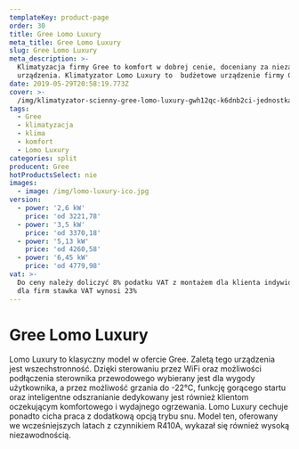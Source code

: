 ```yaml
---
templateKey: product-page
order: 30
title: Gree Lomo Luxury
meta_title: Gree Lomo Luxury
slug: Gree Lomo Luxury
meta_description: >-
  Klimatyzacja firmy Gree to komfort w dobrej cenie, doceniany za niezawodne
  urządzenia. Klimatyzator Lomo Luxury to  budżetowe urządzenie firmy Gree. 
date: 2019-05-29T20:58:19.773Z
cover: >-
  /img/klimatyzator-scienny-gree-lomo-luxury-gwh12qc-k6dnb2ci-jednostka-wewnetrzna_-3809-_1200.jpg
tags:
  - Gree
  - klimatyzacja
  - klima
  - komfort
  - Lomo Luxury
categories: split
producent: Gree
hotProductsSelect: nie
images:
  - image: /img/lomo-luxury-ico.jpg
version:
  - power: '2,6 kW'
    price: 'od 3221,78'
  - power: '3,5 kW'
    price: 'od 3370,18'
  - power: '5,13 kW'
    price: 'od 4260,58'
  - power: '6,45 kW'
    price: 'od 4779,98'
vat: >-
  Do ceny należy doliczyć 8% podatku VAT z montażem dla klienta indywidualnego,
  dla firm stawka VAT wynosi 23%
---
```

# Gree Lomo Luxury

Lomo Luxury to klasyczny model w ofercie Gree. Zaletą tego urządzenia jest wszechstronność. Dzięki sterowaniu przez WiFi oraz możliwości podłączenia sterownika przewodowego wybierany jest dla wygody użytkownika, a przez możliwość grzania do -22°C, funkcję gorącego startu oraz inteligentne odszranianie dedykowany jest również klientom oczekującym komfortowego i wydajnego ogrzewania. Lomo Luxury cechuje ponadto cicha praca z dodatkową opcją trybu snu. Model ten, oferowany we wcześniejszych latach z czynnikiem R410A, wykazał się również wysoką niezawodnością.
